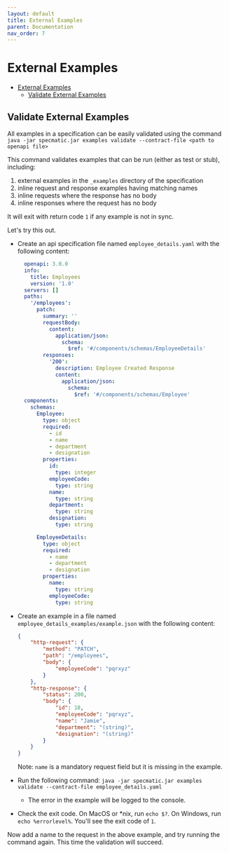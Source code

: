 ```yaml
---
layout: default
title: External Examples
parent: Documentation
nav_order: 7
---
```


External Examples
=================

- [External Examples](#external-examples)
  - [Validate External Examples](#validate-external-examples)

## Validate External Examples

All examples in a specification can be easily validated using the command `java -jar specmatic.jar examples validate --contract-file <path to openapi file>`

This command validates examples that can be run (either as test or stub), including:

1. external examples in the `_examples` directory of the specification
2. inline request and response examples having matching names
3. inline requests where the response has no body
4. inline responses where the request has no body

It will exit with return code `1` if any example is not in sync.

Let's try this out.

- Create an api specification file named `employee_details.yaml` with the following content:

  ```yaml
    openapi: 3.0.0
    info:
      title: Employees
      version: '1.0'
    servers: []
    paths:
      '/employees':
        patch:
          summary: ''
          requestBody:
            content:
              application/json:
                schema:
                  $ref: '#/components/schemas/EmployeeDetails'
          responses:
            '200':
              description: Employee Created Response
              content:
                application/json:
                  schema:
                    $ref: '#/components/schemas/Employee'
    components:
      schemas:
        Employee:
          type: object
          required:
            - id
            - name
            - department
            - designation
          properties:
            id:
              type: integer
            employeeCode:
              type: string
            name:
              type: string
            department:
              type: string
            designation:
              type: string

        EmployeeDetails:
          type: object
          required:
            - name
            - department
            - designation
          properties:
            name:
              type: string
            employeeCode:
              type: string
  ```

- Create an example in a file named `employee_details_examples/example.json` with the following content:

  ```json
  {
      "http-request": {
          "method": "PATCH",
          "path": "/employees",
          "body": {
              "employeeCode": "pqrxyz"
          }
      },
      "http-response": {
          "status": 200,
          "body": {
              "id": 10,
              "employeeCode": "pqrxyz",
              "name": "Jamie",
              "department": "(string)",
              "designation": "(string)"
          }
      }
  }
  ```

  Note: `name` is a mandatory request field but it is missing in the example.

- Run the following command: `java -jar specmatic.jar examples validate --contract-file employee_details.yaml`
  - The error in the example will be logged to the console.
- Check the exit code. On MacOS or *nix, run `echo $?`. On Windows, run `echo %errorlevel%`. You'll see the exit code of `1`.

Now add a name to the request in the above example, and try running the command again. This time the validation will succeed.
